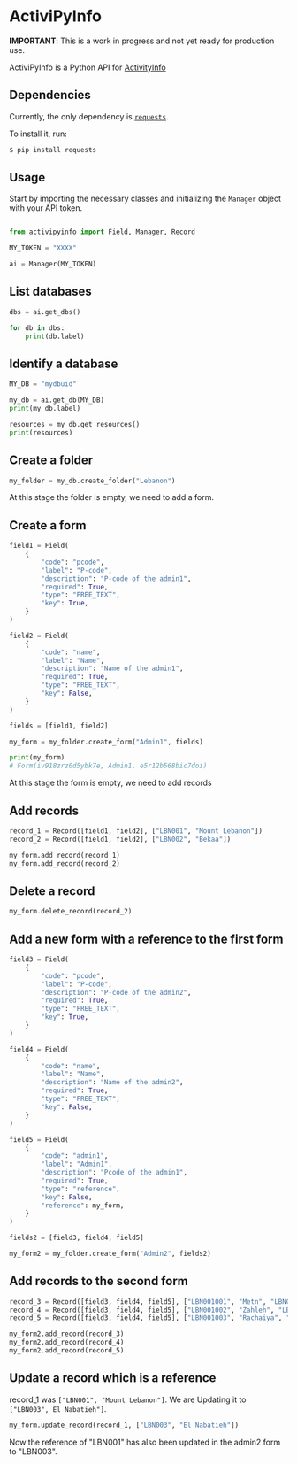 # ActiviPyInfo

**IMPORTANT**: This is a work in progress and not yet ready for production use.

ActiviPyInfo is a Python API for [ActivityInfo](https://www.activityinfo.org/)


## Dependencies

Currently, the only dependency is [`requests`](https://requests.readthedocs.io/).

To install it, run:

```bash
$ pip install requests
```

## Usage

Start by importing the necessary classes and initializing the `Manager` object with your API token.

```python

from activipyinfo import Field, Manager, Record

MY_TOKEN = "XXXX"

ai = Manager(MY_TOKEN)

```

## List databases

```python
dbs = ai.get_dbs()

for db in dbs:
    print(db.label)
```

## Identify a database

```python
MY_DB = "mydbuid"

my_db = ai.get_db(MY_DB)
print(my_db.label)

resources = my_db.get_resources()
print(resources)
```

## Create a folder

```python
my_folder = my_db.create_folder("Lebanon")
```

At this stage the folder is empty, we need to add a form.

## Create a form

```python
field1 = Field(
    {
        "code": "pcode",
        "label": "P-code",
        "description": "P-code of the admin1",
        "required": True,
        "type": "FREE_TEXT",
        "key": True,
    }
)

field2 = Field(
    {
        "code": "name",
        "label": "Name",
        "description": "Name of the admin1",
        "required": True,
        "type": "FREE_TEXT",
        "key": False,
    }
)

fields = [field1, field2]

my_form = my_folder.create_form("Admin1", fields)

print(my_form)
# Form(iv918zrz0d5ybk7e, Admin1, e5r12b568bic7doi)
```

At this stage the form is empty, we need to add records

## Add records

```python
record_1 = Record([field1, field2], ["LBN001", "Mount Lebanon"])
record_2 = Record([field1, field2], ["LBN002", "Bekaa"])

my_form.add_record(record_1)
my_form.add_record(record_2)
```

## Delete a record

```python
my_form.delete_record(record_2)
```

## Add a new form with a reference to the first form

```python
field3 = Field(
    {
        "code": "pcode",
        "label": "P-code",
        "description": "P-code of the admin2",
        "required": True,
        "type": "FREE_TEXT",
        "key": True,
    }
)

field4 = Field(
    {
        "code": "name",
        "label": "Name",
        "description": "Name of the admin2",
        "required": True,
        "type": "FREE_TEXT",
        "key": False,
    }
)

field5 = Field(
    {
        "code": "admin1",
        "label": "Admin1",
        "description": "Pcode of the admin1",
        "required": True,
        "type": "reference",
        "key": False,
        "reference": my_form,
    }
)

fields2 = [field3, field4, field5]

my_form2 = my_folder.create_form("Admin2", fields2)
```

## Add records to the second form

```python
record_3 = Record([field3, field4, field5], ["LBN001001", "Metn", "LBN001"])
record_4 = Record([field3, field4, field5], ["LBN001002", "Zahleh", "LBN001"])
record_5 = Record([field3, field4, field5], ["LBN001003", "Rachaiya", "LBN001"])

my_form2.add_record(record_3)
my_form2.add_record(record_4)
my_form2.add_record(record_5)
```

## Update a record which is a reference

record_1 was `["LBN001", "Mount Lebanon"]`. We are Updating it to `["LBN003", El Nabatieh"]`.

```python
my_form.update_record(record_1, ["LBN003", "El Nabatieh"])
```

Now the reference of "LBN001" has also been updated in the admin2 form to "LBN003".

